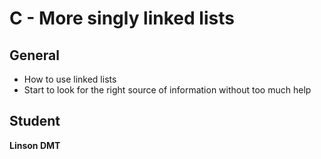# C - More singly linked lists

## General
- How to use linked lists
- Start to look for the right source of information without too much help

## Student
**Linson DMT**

